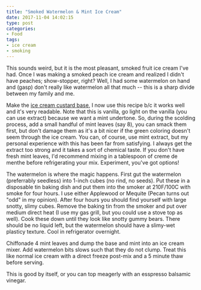 ```yaml
---
title: "Smoked Watermelon & Mint Ice Cream"
date: 2017-11-04 14:02:15
type: post
categories:
- Food
tags:
- ice cream
- smoking
---
```


This sounds weird, but it is the most pleasant, smoked fruit ice cream I've
had.  Once I was making a smoked peach ice cream and realized I didn't have
peaches; show-stopper, right?  Well, I had some watermelon on hand and (gasp)
don't really like watermelon all that much -- this is a sharp divide
between my family and me.

Make the [ice cream custard base](https://cooking.nytimes.com/recipes/1016605-the-only-ice-cream-recipe-youll-ever-need),
I now use this recipe b/c it works well and it's very readable.  Note that
this is vanilla, go light on the vanilla (you can use extract) because we
want a mint undertone.  So, during the scolding process, add a small handful
of mint leaves (say 8), you can smack them first, but don't damage them as
it's a bit nicer if the green coloring doesn't seem through the ice cream.
You can, of course, use mint extract, but my personal experience with this
has been far from satisfying.  I always get the extract too strong and it
takes a sort of chemical taste.  If you don't have fresh mint leaves, I'd recommend mixing in a tablespoon of creme de menthe before refrigerating your mix.
Experiment, you've got options!

The watermelon is where the magic happens.  First gut the watermelon (preferrably seedless) into 1-inch cubes (no rind, no seeds).  Put these in a disposable tin baking dish and put them into the smoker at 210F/100C with smoke for four hours.  I use either Applewood or Mequite (Pecan turns out "odd" in my opinion).  After four hours you should find yourself with large snotty, slimy cubes.  Remove the baking tin from the smoker and put over medium direct heat (I use my gas grill, but you could use a stove top as well).  Cook these down until they look like snotty gummy bears. There should be no liquid left, but the watermelon should have a slimy-wet plasticy texture.  Cool in refrigerator overnight.

Chiffonade 4 mint leaves and dump the base and mint into an ice cream mixer.  Add watermelon bits slows such that they do not clump.  Treat this like normal ice cream with a direct freeze post-mix and a 5 minute thaw before serving.

This is good by itself, or you can top meagerly with an esspresso balsamic vinegar.
